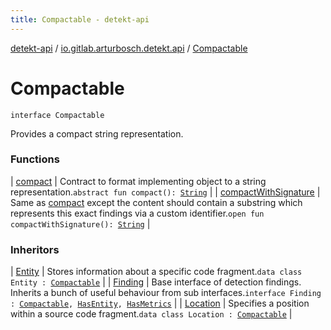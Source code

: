 ```yaml
---
title: Compactable - detekt-api
---
```


[detekt-api](../../index.html) / [io.gitlab.arturbosch.detekt.api](../index.html) / [Compactable](./index.html)

# Compactable

`interface Compactable`

Provides a compact string representation.

### Functions

| [compact](compact.html) | Contract to format implementing object to a string representation.`abstract fun compact(): `[`String`](https://kotlinlang.org/api/latest/jvm/stdlib/kotlin/-string/index.html) |
| [compactWithSignature](compact-with-signature.html) | Same as [compact](compact.html) except the content should contain a substring which represents this exact findings via a custom identifier.`open fun compactWithSignature(): `[`String`](https://kotlinlang.org/api/latest/jvm/stdlib/kotlin/-string/index.html) |

### Inheritors

| [Entity](../-entity/index.html) | Stores information about a specific code fragment.`data class Entity : `[`Compactable`](./index.html) |
| [Finding](../-finding/index.html) | Base interface of detection findings. Inherits a bunch of useful behaviour from sub interfaces.`interface Finding : `[`Compactable`](./index.html)`, `[`HasEntity`](../-has-entity/index.html)`, `[`HasMetrics`](../-has-metrics/index.html) |
| [Location](../-location/index.html) | Specifies a position within a source code fragment.`data class Location : `[`Compactable`](./index.html) |

